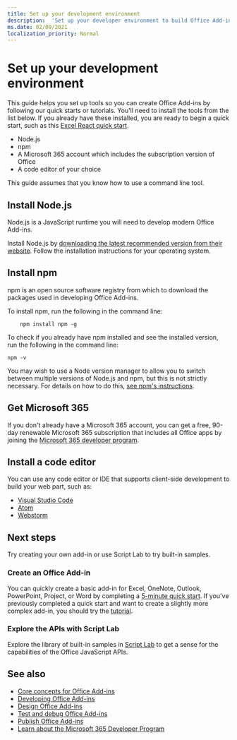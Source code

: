 ```yaml
---
title: Set up your development environment
description:  'Set up your developer environment to build Office Add-ins.'
ms.date: 02/09/2021
localization_priority: Normal
---
```


# Set up your development environment

This guide helps you set up tools so you can create Office Add-ins by following our quick starts or tutorials. You'll need to install the tools from the list below. If you already have these installed, you are ready to begin a quick start, such as this [Excel React quick start](../quickstarts/excel-quickstart-react.md).

- Node.js
- npm
- A Microsoft 365 account which includes the subscription version of Office
- A code editor of your choice

This guide assumes that you know how to use a command line tool. 

## Install Node.js

Node.js is a JavaScript runtime you will need to develop modern Office Add-ins.

Install Node.js by [downloading the latest recommended version from their website](https://nodejs.org). Follow the installation instructions for your operating system.

## Install npm

npm is an open source software registry from which to download the packages used in developing Office Add-ins.

To install npm, run the following in the command line:

```command&nbsp;line
    npm install npm -g
```

To check if you already have npm installed and see the installed version, run the following in the command line:

```command&nbsp;line
npm -v
```

You may wish to use a Node version manager to allow you to switch between multiple versions of Node.js and npm, but this is not strictly necessary. For details on how to do this, [see npm's instructions](https://docs.npmjs.com/downloading-and-installing-node-js-and-npm).

## Get Microsoft 365

If you don't already have a Microsoft 365 account, you can get a free, 90-day renewable Microsoft 365 subscription that includes all Office apps by joining the [Microsoft 365 developer program](https://developer.microsoft.com/office/dev-program).

## Install a code editor

You can use any code editor or IDE that supports client-side development to build your web part, such as:

- [Visual Studio Code](https://code.visualstudio.com/)
- [Atom](https://atom.io)
- [Webstorm](https://www.jetbrains.com/webstorm)

## Next steps

Try creating your own add-in or use Script Lab to try built-in samples.

### Create an Office Add-in

You can quickly create a basic add-in for Excel, OneNote, Outlook, PowerPoint, Project, or Word by completing a [5-minute quick start](../index.yml). If you've previously completed a quick start and want to create a slightly more complex add-in, you should try the [tutorial](../index.yml).

### Explore the APIs with Script Lab

Explore the library of built-in samples in [Script Lab](explore-with-script-lab.md) to get a sense for the capabilities of the Office JavaScript APIs.

## See also

- [Core concepts for Office Add-ins](../overview/core-concepts-office-add-ins.md)
- [Developing Office Add-ins](../develop/develop-overview.md)
- [Design Office Add-ins](../design/add-in-design.md)
- [Test and debug Office Add-ins](../testing/test-debug-office-add-ins.md)
- [Publish Office Add-ins](../publish/publish.md)
- [Learn about the Microsoft 365 Developer Program](https://developer.microsoft.com/microsoft-365/dev-program)